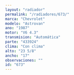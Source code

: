 ```yaml
---
layout: "radiador"
permalink: "/radiadores/673/"
marca: "Chevrolet"
modelo: "Astrovan"
ano: "1987"
motor: "V6 4.3"
transmision: "Automática"
parte: "433924"
clima: "Con clima"
alto: "23 5/8"
ancho: "17"
observaciones: ""
id: "673"
---
```


